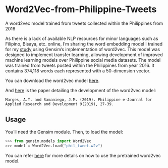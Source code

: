 # Word2Vec-from-Philippine-Tweets
A word2vec model trained from tweets collected within the Philippines from 2016

As there is a lack of available NLP resources for minor languages such as Filipino, Bisaya, etc. online, I’m sharing the word embedding model I trained for my [study](http://pejard.slu.edu.ph/vol.9/2019.10.01.pdf) using Gensim’s implementation of word2vec. This model was designed to implement transfer learning, allowing development of improved machine learning models over Philippine social media datasets. The model was trained from tweets posted within the Philippines from year 2016. It contains 374,118 words each represented with a 50-dimension vector. 

You can download the word2vec model [here](https://drive.google.com/open?id=1ZhbtTBRmkR6SOMajTkOpdD2YhQ4hKcw7).

And [here](http://pejard.slu.edu.ph/vol.9/2019.10.01.pdf) is the paper detailing the development of the word2vec model:
```
Marges, A.T. and Samaniego, J.M. (2019). Philippine e-Journal for Applied Research and Development 9(2019), 27-39.
```

## Usage
You’ll need the Gensim module. Then, to load the model:
```python
>>> from gensim.models import Word2Vec
>>> model = Word2Vec.load("phil_tweet.w2v")
```
You can refer [here](https://radimrehurek.com/gensim/models/word2vec.html) for more details on how to use the pretrained word2vec model.
